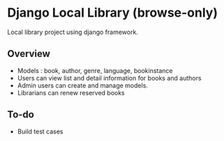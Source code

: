 # Django Local Library (browse-only)

Local library project using django framework.

## Overview

<ul>
    <li> Models : book, author, genre, language, bookinstance
    <li> Users can view list and detail information for books and authors
    <li> Admin users can create and manage models.
    <li> Librarians can renew reserved books
</ul>

## To-do

<ul>
    <li> Build test cases
</ul>